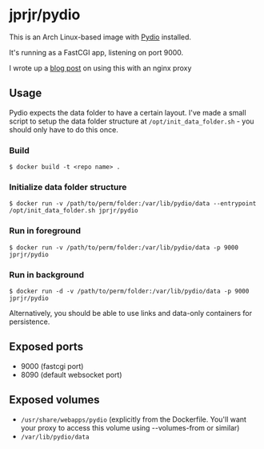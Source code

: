 # jprjr/pydio

This is an Arch Linux-based image with [Pydio](http://pyd.io) installed.

It's running as a FastCGI app, listening on port 9000.

I wrote up a [blog post](https://jrjrtech.com/blog/2014/03/27/docker_fastcgi_pydio/) on using this with an nginx proxy

## Usage

Pydio expects the data folder to have a certain layout. I've made a small
script to setup the data folder structure at `/opt/init_data_folder.sh` -
you should only have to do this once.

### Build

```
$ docker build -t <repo name> .
```

### Initialize data folder structure
```
$ docker run -v /path/to/perm/folder:/var/lib/pydio/data --entrypoint /opt/init_data_folder.sh jprjr/pydio
```

### Run in foreground
```
$ docker run -v /path/to/perm/folder:/var/lib/pydio/data -p 9000 jprjr/pydio
```

### Run in background
```
$ docker run -d -v /path/to/perm/folder:/var/lib/pydio/data -p 9000 jprjr/pydio
```

Alternatively, you should be able to use links and data-only containers for
persistence.

## Exposed ports

* 9000 (fastcgi port)
* 8090 (default websocket port)

## Exposed volumes

* `/usr/share/webapps/pydio` (explicitly from the Dockerfile. You'll want your proxy to access this volume using --volumes-from or similar)
* `/var/lib/pydio/data` 
